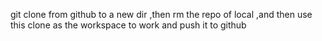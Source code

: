 git clone from github to a new dir ,then rm the repo of local ,and then use this clone as the workspace to work and push it to github
